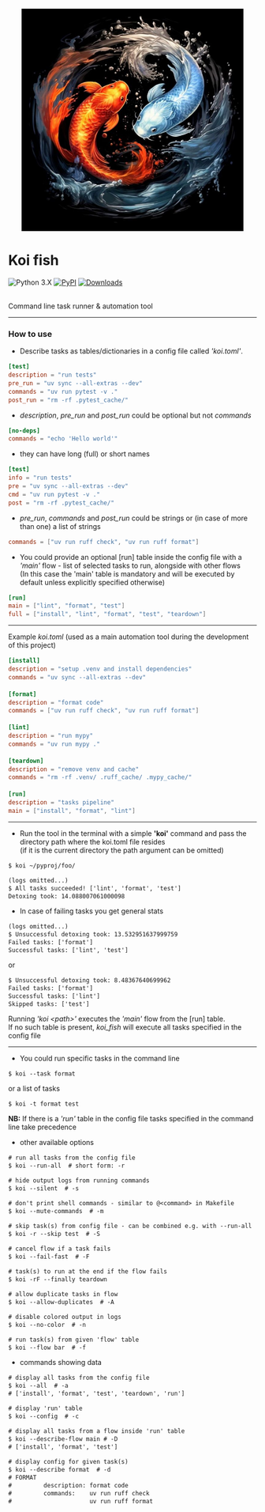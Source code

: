 <p align="center">
  <img src="https://github.com/kaliv0/koi_fish/blob/main/assets/koi-fish.jpg?raw=true" width="450" alt="Koi fish">
</p>

# Koi fish

![Python 3.X](https://img.shields.io/badge/python-^3.12-blue?style=flat-square&logo=Python&logoColor=white)
[![PyPI](https://img.shields.io/pypi/v/koi-fish.svg)](https://pypi.org/project/koi-fish/)
[![Downloads](https://static.pepy.tech/badge/koi-fish)](https://pepy.tech/projects/koi-fish)

<br>Command line task runner & automation tool

---------------------------
### How to use
- Describe tasks as tables/dictionaries in a config file called <i>'koi.toml'</i>.
```toml
[test]
description = "run tests"
pre_run = "uv sync --all-extras --dev"
commands = "uv run pytest -v ."
post_run = "rm -rf .pytest_cache/"
```
- <i>description</i>, <i>pre_run</i>  and <i>post_run</i> could be optional but not <i>commands</i>
```toml
[no-deps]
commands = "echo 'Hello world'"
```
- they can have long (full) or short names
```toml
[test]
info = "run tests"
pre = "uv sync --all-extras --dev"
cmd = "uv run pytest -v ."
post = "rm -rf .pytest_cache/"
```
- <i>pre_run</i>,  <i>commands</i>  and <i>post_run</i> could be strings or (in case of more than one) a list of strings
```toml
commands = ["uv run ruff check", "uv run ruff format"]
```

- You could provide an optional [run] table inside the config file with a <i>'main'</i> flow - list of selected tasks to run, alongside with other flows
<br>(In this case the 'main' table is mandatory and will be executed by default unless explicitly specified otherwise)
```toml
[run]
main = ["lint", "format", "test"]
full = ["install", "lint", "format", "test", "teardown"]
```
---------------------------
Example <i>koi.toml</i> (used as a main automation tool during the development of this project)
```toml
[install]
description = "setup .venv and install dependencies"
commands = "uv sync --all-extras --dev"

[format]
description = "format code"
commands = ["uv run ruff check", "uv run ruff format"]

[lint]
description = "run mypy"
commands = "uv run mypy ."

[teardown]
description = "remove venv and cache"
commands = "rm -rf .venv/ .ruff_cache/ .mypy_cache/"

[run]
description = "tasks pipeline"
main = ["install", "format", "lint"]
```
---------------------------
- Run the tool in the terminal with a simple <b>'koi'</b> command and pass the directory path where the koi.toml file resides
<br>(if it is the current directory the path argument can be omitted)
```shell
$ koi ~/pyproj/foo/
```
```shell
(logs omitted...)
$ All tasks succeeded! ['lint', 'format', 'test']
Detoxing took: 14.088007061000098
```
- In case of failing tasks you get general stats
```shell
(logs omitted...)
$ Unsuccessful detoxing took: 13.532951637999759
Failed tasks: ['format']
Successful tasks: ['lint', 'test']
```
or
```shell
$ Unsuccessful detoxing took: 8.48367640699962
Failed tasks: ['format']
Successful tasks: ['lint']
Skipped tasks: ['test']
```
Running <i>'koi \<path>'</i> executes the <i>'main'</i> flow from the [run] table.
<br>If no such table is present, <i>koi_fish</i> will execute all tasks specified in the config file

---------------------------
- You could run specific tasks in the command line
```shell
$ koi --task format
```
or a list of tasks
```shell
$ koi -t format test
```
<b>NB:</b> If there is a <i>'run'</i> table in the config file tasks specified in the command line take precedence

- other available options
```shell
# run all tasks from the config file 
$ koi --run-all  # short form: -r
```
```shell
# hide output logs from running commands
$ koi --silent  # -s
```
```shell
# don't print shell commands - similar to @<command> in Makefile
$ koi --mute-commands  # -m
```
```shell
# skip task(s) from config file - can be combined e.g. with --run-all
$ koi -r --skip test  # -S
```
```shell
# cancel flow if a task fails
$ koi --fail-fast  # -F
```
```shell
# task(s) to run at the end if the flow fails
$ koi -rF --finally teardown
```
```shell
# allow duplicate tasks in flow
$ koi --allow-duplicates  # -A
```
```shell
# disable colored output in logs
$ koi --no-color  # -n
```
```shell
# run task(s) from given 'flow' table
$ koi --flow bar  # -f
```
- commands showing data
```shell
# display all tasks from the config file
$ koi --all  # -a
# ['install', 'format', 'test', 'teardown', 'run']
```
```shell
# display 'run' table
$ koi --config  # -c
```
```shell
# display all tasks from a flow inside 'run' table
$ koi --describe-flow main # -D
# ['install', 'format', 'test']
```
```shell
# display config for given task(s)
$ koi --describe format  # -d
# FORMAT
#         description: format code
#         commands:    uv run ruff check
#                      uv run ruff format
```

